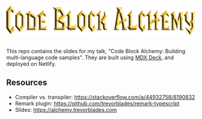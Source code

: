 <br>
<div align="center">
  <img src="title.png" height="80">
</div>
<br>

This repo contains the slides for my talk, "Code Block Alchemy: Building multi-language code samples". They are built using [MDX Deck](https://github.com/jxnblk/mdx-deck), and deployed on Netlify.

## Resources

- Compiler vs. transpiler: https://stackoverflow.com/a/44932758/8190832
- Remark plugin: https://github.com/trevorblades/remark-typescript
- Slides: https://alchemy.trevorblades.com

